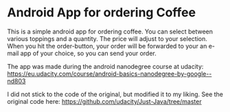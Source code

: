 # Android App for ordering Coffee

This is a simple android app for ordering coffee. You can select between various toppings and a quantity. The price will adjust to your selection. When you hit the order-button, your order will be forwarded to your an e-mail app of your choice, so you can send your order.

The app was made during the android nanodegree course at udacity: https://eu.udacity.com/course/android-basics-nanodegree-by-google--nd803

I did not stick to the code of the original, but modified it to my liking. See the original code here:
https://github.com/udacity/Just-Java/tree/master
